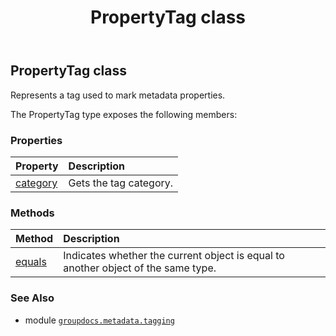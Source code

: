 ﻿---
title: PropertyTag class
second_title: GroupDocs.Metadata for Python via .NET API References
description: 
type: docs
url: /python-net/groupdocs.metadata.tagging/propertytag/
is_root: false
weight: 70
---

## PropertyTag class

Represents a tag used to mark metadata properties.



The PropertyTag type exposes the following members:

### Properties
| Property | Description |
| :- | :- |
| [category](/metadata/python-net/groupdocs.metadata.tagging/propertytag/category) | Gets the tag category. |


### Methods
| Method | Description |
| :- | :- |
| [equals](/metadata/python-net/groupdocs.metadata.tagging/propertytag/equals/#groupdocs.metadata.tagging.PropertyTag) | Indicates whether the current object is equal to another object of the same type. |



### See Also
* module [`groupdocs.metadata.tagging`](..)
